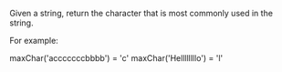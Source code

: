 Given a string, return the character that is most commonly used in the string.

For example:

maxChar('acccccccbbbb') = 'c'
maxChar('Hellllllllo') = 'l'